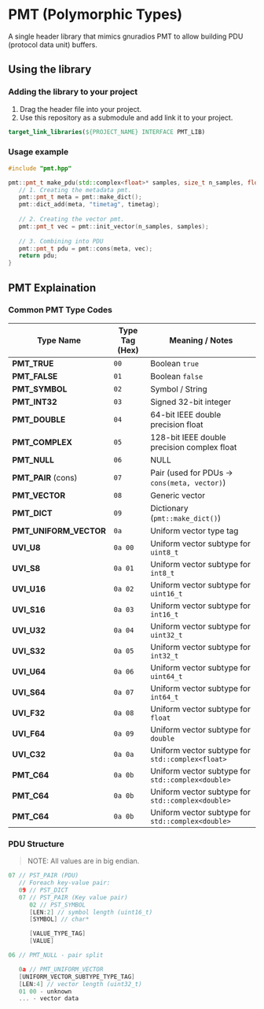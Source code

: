 # PMT (Polymorphic Types)
A single header library that mimics gnuradios PMT to allow building PDU (protocol data unit) buffers.

## Using the library
### Adding the library to your project 
1. Drag the header file into your project.
2. Use this repository as a submodule and add link it to your project.
```cmake
target_link_libraries(${PROJECT_NAME} INTERFACE PMT_LIB)
```

### Usage example
```cpp
#include "pmt.hpp"

pmt::pmt_t make_pdu(std::complex<float>* samples, size_t n_samples, float timetag) {
   // 1. Creating the metadata pmt.
   pmt::pmt_t meta = pmt::make_dict();
   pmt::dict_add(meta, "timetag", timetag);
   
   // 2. Creating the vector pmt.
   pmt::pmt_t vec = pmt::init_vector(n_samples, samples);
   
   // 3. Combining into PDU
   pmt::pmt_t pdu = pmt::cons(meta, vec);
   return pdu;
}
```

## PMT Explaination
### Common PMT Type Codes

| **Type Name**           | **Type Tag (Hex)** | **Meaning / Notes**                               |
|-------------------------|--------------------|---------------------------------------------------|
| **PMT\_TRUE**           | `00`               | Boolean `true`                                    |
| **PMT\_FALSE**          | `01`               | Boolean `false`                                   |
| **PMT\_SYMBOL**         | `02`               | Symbol / String                                   |
| **PMT\_INT32**          | `03`               | Signed 32-bit integer                             |
| **PMT\_DOUBLE**         | `04`               | 64-bit IEEE double precision float                |
| **PMT\_COMPLEX**        | `05`               | 128-bit IEEE double precision complex float       |
| **PMT\_NULL**           | `06`               | NULL                                              |
| **PMT\_PAIR** (cons)    | `07`               | Pair (used for PDUs → `cons(meta, vector)`)       |
| **PMT\_VECTOR**         | `08`               | Generic vector                                    |
| **PMT\_DICT**           | `09`               | Dictionary (`pmt::make_dict()`)                   |
| **PMT\_UNIFORM_VECTOR** | `0a`               | Uniform vector type tag                           |
| **UVI\_U8**             | `0a 00`            | Uniform vector subtype for `uint8_t`              |
| **UVI\_S8**             | `0a 01`            | Uniform vector subtype for `int8_t`               |
| **UVI\_U16**            | `0a 02`            | Uniform vector subtype for `uint16_t`             |
| **UVI\_S16**            | `0a 03`            | Uniform vector subtype for `int16_t`              |
| **UVI\_U32**            | `0a 04`            | Uniform vector subtype for `uint32_t`             |
| **UVI\_S32**            | `0a 05`            | Uniform vector subtype for `int32_t`              |
| **UVI\_U64**            | `0a 06`            | Uniform vector subtype for `uint64_t`             |
| **UVI\_S64**            | `0a 07`            | Uniform vector subtype for `int64_t`              |
| **UVI\_F32**            | `0a 08`            | Uniform vector subtype for `float`                |
| **UVI\_F64**            | `0a 09`            | Uniform vector subtype for `double`               |
| **UVI\_C32**            | `0a 0a`            | Uniform vector subtype for `std::complex<float>`  |
| **PMT\_C64**            | `0a 0b`            | Uniform vector subtype for `std::complex<double>` |
| **PMT\_C64**            | `0a 0b`            | Uniform vector subtype for `std::complex<double>` |
| **PMT\_C64**            | `0a 0b`            | Uniform vector subtype for `std::complex<double>` |

### PDU Structure
> NOTE: All values are in big endian.
```cpp
07 // PST_PAIR (PDU)
   // Foreach key-value pair:
   09 // PST_DICT
   07 // PST_PAIR (Key value pair)
      02 // PST_SYMBOL
      [LEN:2] // symbol length (uint16_t)
      [SYMBOL] // char*

      [VALUE_TYPE_TAG]
      [VALUE]

06 // PMT_NULL - pair split

   0a // PMT_UNIFORM_VECTOR
   [UNIFORM_VECTOR_SUBTYPE_TYPE_TAG]
   [LEN:4] // vector length (uint32_t)
   01 00 - unknown
   ... - vector data
```

